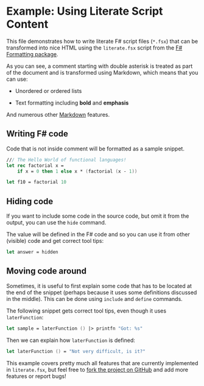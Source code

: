 # Example: Using Literate Script Content

This file demonstrates how to write literate F# script
files (`*.fsx`) that can be transformed into nice HTML
using the `literate.fsx` script from the [F# Formatting
package](http://fsprojects.github.io/FSharp.Formatting).

As you can see, a comment starting with double asterisk
is treated as part of the document and is transformed
using Markdown, which means that you can use:

* Unordered or ordered lists

* Text formatting including **bold** and **emphasis**

And numerous other [Markdown](http://daringfireball.net/projects/markdown) features.

## Writing F# code

Code that is not inside comment will be formatted as
a sample snippet.

```fsharp
/// The Hello World of functional languages!
let rec factorial x =
    if x = 0 then 1 else x * (factorial (x - 1))

let f10 = factorial 10
```

## Hiding code

If you want to include some code in the source code,
but omit it from the output, you can use the `hide`
command.

The value will be defined in the F# code and so you
can use it from other (visible) code and get correct
tool tips:

```fsharp
let answer = hidden
```

## Moving code around

Sometimes, it is useful to first explain some code that
has to be located at the end of the snippet (perhaps
because it uses some definitions discussed in the middle).
This can be done using `include` and `define` commands.

The following snippet gets correct tool tips, even though
it uses `laterFunction`:

```fsharp
let sample = laterFunction () |> printfn "Got: %s"
```

Then we can explain how `laterFunction` is defined:

```fsharp
let laterFunction () = "Not very difficult, is it?"
```

This example covers pretty much all features that are
currently implemented in `literate.fsx`, but feel free
to [fork the project on GitHub](https://github.com/fsprojects/FSharp.Formatting) and add more
features or report bugs!


